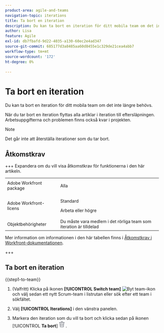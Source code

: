 ```yaml
---
product-area: agile-and-teams
navigation-topic: iterations
title: Ta bort en iteration
description: Du kan ta bort en iteration för ditt mobila team om det inte längre behövs.
author: Lisa
feature: Agile
exl-id: db7fbafd-9d22-4035-a130-60ec2e4ad347
source-git-commit: 685177d3a8485aa60d8455e1c329de21cea4abb7
workflow-type: tm+mt
source-wordcount: '172'
ht-degree: 0%

---
```


# Ta bort en iteration

Du kan ta bort en iteration för ditt mobila team om det inte längre behövs.

När du tar bort en iteration flyttas alla artiklar i iteration till eftersläpningen. Arbetsuppgifterna och problemen finns också kvar i projekten.

>[!NOTE]
>
>Det går inte att återställa iterationer som du tar bort.

## Åtkomstkrav

+++ Expandera om du vill visa åtkomstkrav för funktionerna i den här artikeln.

<table style="table-layout:auto"> 
 <tbody> 
   <tr> 
   <td role="rowheader">Adobe Workfront package</td> 
   <td> <p>Alla</p> </td> 
  </tr> 
  <tr> 
   <td role="rowheader">Adobe Workfront-licens</td> 
   <td> <p>Standard</p> 
   <p>Arbeta eller högre</p> </td> 
  </tr>
   <tr> 
   <td role="rowheader">Objektbehörigheter</td> 
   <td>Du måste vara medlem i det rörliga team som iteration är tilldelad</td> 
  </tr>
 </tbody> 
</table>

Mer information om informationen i den här tabellen finns i [Åtkomstkrav i Workfront-dokumentationen](/help/quicksilver/administration-and-setup/add-users/access-levels-and-object-permissions/access-level-requirements-in-documentation.md).

+++

## Ta bort en iteration

{{step1-to-team}}

1. (Valfritt) Klicka på ikonen **[!UICONTROL Switch team]** ![Byt team-ikon](assets/switch-team-icon.png) och välj sedan ett nytt Scrum-team i listrutan eller sök efter ett team i sökfältet.

1. Välj **[!UICONTROL Iterations]** i den vänstra panelen.
1. Markera den iteration som du vill ta bort och klicka sedan på ikonen [!UICONTROL **Ta bort**] ![Ta bort](assets/delete-icon.png) .
